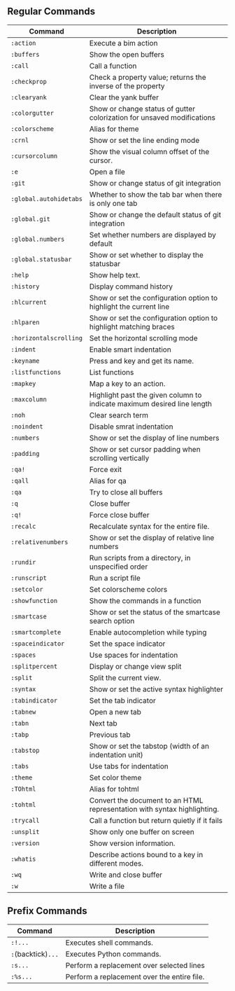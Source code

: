 ## Regular Commands

| **Command** | **Description** |
|-------------|-----------------|
| `:action` | Execute a bim action |
| `:buffers` | Show the open buffers |
| `:call` | Call a function |
| `:checkprop` | Check a property value; returns the inverse of the property |
| `:clearyank` | Clear the yank buffer |
| `:colorgutter` | Show or change status of gutter colorization for unsaved modifications |
| `:colorscheme` | Alias for theme |
| `:crnl` | Show or set the line ending mode |
| `:cursorcolumn` | Show the visual column offset of the cursor. |
| `:e` | Open a file |
| `:git` | Show or change status of git integration |
| `:global.autohidetabs` | Whether to show the tab bar when there is only one tab |
| `:global.git` | Show or change the default status of git integration |
| `:global.numbers` | Set whether numbers are displayed by default |
| `:global.statusbar` | Show or set whether to display the statusbar |
| `:help` | Show help text. |
| `:history` | Display command history |
| `:hlcurrent` | Show or set the configuration option to highlight the current line |
| `:hlparen` | Show or set the configuration option to highlight matching braces |
| `:horizontalscrolling` | Set the horizontal scrolling mode |
| `:indent` | Enable smart indentation |
| `:keyname` | Press and key and get its name. |
| `:listfunctions` | List functions |
| `:mapkey` | Map a key to an action. |
| `:maxcolumn` | Highlight past the given column to indicate maximum desired line length |
| `:noh` | Clear search term |
| `:noindent` | Disable smrat indentation |
| `:numbers` | Show or set the display of line numbers |
| `:padding` | Show or set cursor padding when scrolling vertically |
| `:qa!` | Force exit |
| `:qall` | Alias for qa |
| `:qa` | Try to close all buffers |
| `:q` | Close buffer |
| `:q!` | Force close buffer |
| `:recalc` | Recalculate syntax for the entire file. |
| `:relativenumbers` | Show or set the display of relative line numbers |
| `:rundir` | Run scripts from a directory, in unspecified order |
| `:runscript` | Run a script file |
| `:setcolor` | Set colorscheme colors |
| `:showfunction` | Show the commands in a function |
| `:smartcase` | Show or set the status of the smartcase search option |
| `:smartcomplete` | Enable autocompletion while typing |
| `:spaceindicator` | Set the space indicator |
| `:spaces` | Use spaces for indentation |
| `:splitpercent` | Display or change view split |
| `:split` | Split the current view. |
| `:syntax` | Show or set the active syntax highlighter |
| `:tabindicator` | Set the tab indicator |
| `:tabnew` | Open a new tab |
| `:tabn` | Next tab |
| `:tabp` | Previous tab |
| `:tabstop` | Show or set the tabstop (width of an indentation unit) |
| `:tabs` | Use tabs for indentation |
| `:theme` | Set color theme |
| `:TOhtml` | Alias for tohtml |
| `:tohtml` | Convert the document to an HTML representation with syntax highlighting. |
| `:trycall` | Call a function but return quietly if it fails |
| `:unsplit` | Show only one buffer on screen |
| `:version` | Show version information. |
| `:whatis` | Describe actions bound to a key in different modes. |
| `:wq` | Write and close buffer |
| `:w` | Write a file |

## Prefix Commands

| **Command** | **Description** |
|-------------|-----------------|
| `:!...` | Executes shell commands. |
| `:`(backtick)`...` | Executes Python commands. |
| `:s...` | Perform a replacement over selected lines |
| `:%s...` | Perform a replacement over the entire file. |

